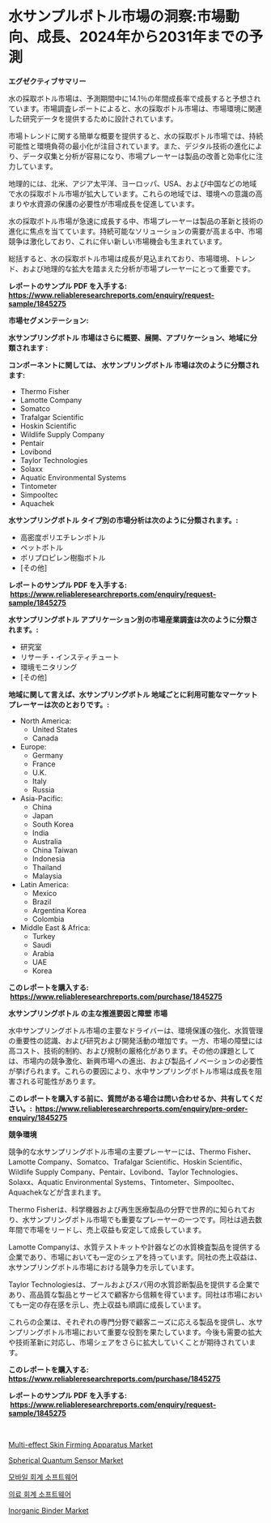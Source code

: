 <p><h1>水サンプルボトル市場の洞察:市場動向、成長、2024年から2031年までの予測</h1></p><p><strong>エグゼクティブサマリー</strong></p>
<p><p>水の採取ボトル市場は、予測期間中に14.1％の年間成長率で成長すると予想されています。市場調査レポートによると、水の採取ボトル市場は、市場環境に関連した研究データを提供するために設計されています。 </p><p>市場トレンドに関する簡単な概要を提供すると、水の採取ボトル市場では、持続可能性と環境負荷の最小化が注目されています。また、デジタル技術の進化により、データ収集と分析が容易になり、市場プレーヤーは製品の改善と効率化に注力しています。</p><p>地理的には、北米、アジア太平洋、ヨーロッパ、USA、および中国などの地域で水の採取ボトル市場が拡大しています。これらの地域では、環境への意識の高まりや水資源の保護の必要性が市場成長を促進しています。</p><p>水の採取ボトル市場が急速に成長する中、市場プレーヤーは製品の革新と技術の進化に焦点を当てています。持続可能なソリューションの需要が高まる中、市場競争は激化しており、これに伴い新しい市場機会も生まれています。</p><p>総括すると、水の採取ボトル市場は成長が見込まれており、市場環境、トレンド、および地理的な拡大を踏まえた分析が市場プレーヤーにとって重要です。</p></p>
<p><strong>レポートのサンプル PDF を入手する: <a href="https://www.reliableresearchreports.com/enquiry/request-sample/1845275">https://www.reliableresearchreports.com/enquiry/request-sample/1845275</a></strong></p>
<p><strong>市場セグメンテーション:</strong></p>
<p><strong> 水サンプリングボトル 市場はさらに概要、展開、アプリケーション、地域に分類されます :</strong></p>
<p><strong>コンポーネントに関しては、 水サンプリングボトル 市場は次のように分類されます: &nbsp;</strong></p>
<p><ul><li>Thermo Fisher</li><li>Lamotte Company</li><li>Somatco</li><li>Trafalgar Scientific</li><li>Hoskin Scientific</li><li>Wildlife Supply Company</li><li>Pentair</li><li>Lovibond</li><li>Taylor Technologies</li><li>Solaxx</li><li>Aquatic Environmental Systems</li><li>Tintometer</li><li>Simpooltec</li><li>Aquachek</li></ul></p>
<p><strong> 水サンプリングボトル タイプ別の市場分析は次のように分類されます。:</strong></p>
<p><ul><li>高密度ポリエチレンボトル</li><li>ペットボトル</li><li>ポリプロピレン樹脂ボトル</li><li>[その他]</li></ul></p>
<p><strong>レポートのサンプル PDF を入手する: &nbsp;<a href="https://www.reliableresearchreports.com/enquiry/request-sample/1845275">https://www.reliableresearchreports.com/enquiry/request-sample/1845275</a></strong></p>
<p><strong> 水サンプリングボトル アプリケーション別の市場産業調査は次のように分類されます。:</strong></p>
<p><ul><li>研究室</li><li>リサーチ・インスティチュート</li><li>環境モニタリング</li><li>[その他]</li></ul></p>
<p><strong>地域に関して言えば、水サンプリングボトル 地域ごとに利用可能なマーケットプレーヤーは次のとおりです。:</strong></p>
<p><ul>
    <li>
        North America:
        <ul>
            <li>United States</li>
            <li>Canada</li>
        </ul>
    </li>
    <li>
        Europe:
        <ul>
            <li>Germany</li>
            <li>France</li>
            <li>U.K.</li>
            <li>Italy</li>
            <li>Russia</li>
        </ul>
    </li>
    <li>
        Asia-Pacific:
        <ul>
            <li>China</li>
            <li>Japan</li>
            <li>South Korea</li>
            <li>India</li>
            <li>Australia</li>
            <li>China Taiwan</li>
            <li>Indonesia</li>
            <li>Thailand</li>
            <li>Malaysia</li>
        </ul>
    </li>
    <li>
        Latin America:
        <ul>
            <li>Mexico</li>
            <li>Brazil</li>
            <li>Argentina Korea</li>
            <li>Colombia</li>
        </ul>
    </li>
    <li>
        Middle East & Africa:
        <ul>
            <li>Turkey</li>
            <li>Saudi</li>
            <li>Arabia</li>
            <li>UAE</li>
            <li>Korea</li>
        </ul>
    </li>
    </ul></p>
<p><strong>このレポートを購入する: &nbsp;<a href="https://www.reliableresearchreports.com/purchase/1845275">https://www.reliableresearchreports.com/purchase/1845275</a></strong></p>
<p><strong>水サンプリングボトル の主な推進要因と障壁 市場</strong></p>
<p><p>水中サンプリングボトル市場の主要なドライバーは、環境保護の強化、水質管理の重要性の認識、および研究および開発活動の増加です。一方、市場の障壁には高コスト、技術的制約、および規制の厳格化があります。その他の課題としては、市場内の競争激化、新興市場への進出、および製品イノベーションの必要性が挙げられます。これらの要因により、水中サンプリングボトル市場は成長を阻害される可能性があります。</p></p>
<p><strong>このレポートを購入する前に、質問がある場合は問い合わせるか、共有してください。:&nbsp; <a href="https://www.reliableresearchreports.com/enquiry/pre-order-enquiry/1845275">https://www.reliableresearchreports.com/enquiry/pre-order-enquiry/1845275</a></strong></p>
<p><strong>競争環境</strong></p>
<p><p>競争的な水サンプリングボトル市場の主要プレーヤーには、Thermo Fisher、Lamotte Company、Somatco、Trafalgar Scientific、Hoskin Scientific、Wildlife Supply Company、Pentair、Lovibond、Taylor Technologies、Solaxx、Aquatic Environmental Systems、Tintometer、Simpooltec、Aquachekなどが含まれます。</p><p>Thermo Fisherは、科学機器および再生医療製品の分野で世界的に知られており、水サンプリングボトル市場でも重要なプレーヤーの一つです。同社は過去数年間で市場をリードし、売上収益も安定して成長しています。</p><p>Lamotte Companyは、水質テストキットや計器などの水質検査製品を提供する企業であり、市場においても一定のシェアを持っています。同社の売上収益は、水サンプリングボトル市場における競争力を示しています。</p><p>Taylor Technologiesは、プールおよびスパ用の水質診断製品を提供する企業であり、高品質な製品とサービスで顧客から信頼を得ています。同社は市場においても一定の存在感を示し、売上収益も順調に成長しています。</p><p>これらの企業は、それぞれの専門分野で顧客ニーズに応える製品を提供し、水サンプリングボトル市場において重要な役割を果たしています。今後も需要の拡大や技術革新に対応し、市場シェアをさらに拡大していくことが期待されています。</p></p>
<p><strong>このレポートを購入する: &nbsp; <a href="https://www.reliableresearchreports.com/purchase/1845275">https://www.reliableresearchreports.com/purchase/1845275</a></strong></p>
<p><strong>レポートのサンプル PDF を入手する: &nbsp;<a href="https://www.reliableresearchreports.com/enquiry/request-sample/1845275">https://www.reliableresearchreports.com/enquiry/request-sample/1845275</a></strong><strong></strong></p>
<p>&nbsp;</p>
<p><p><a href="https://github.com/dringals/Market-Research-Report-List-3/blob/main/multi-effect-skin-firming-apparatus-market.md">Multi-effect Skin Firming Apparatus Market</a></p><p><a href="https://view.publitas.com/reportprime-1/spherical-quantum-sensor-market-a-comprehensive-report-of-its-market-share-growth-trends-2024-2031/">Spherical Quantum Sensor Market</a></p><p><a href="https://medium.com/@lionelmclaughlin9078/%EB%AA%A8%EB%B0%94%EC%9D%BC-%ED%9A%8C%EA%B3%84-%EC%86%8C%ED%94%84%ED%8A%B8%EC%9B%A8%EC%96%B4-%EC%8B%9C%EC%9E%A5-%EA%B7%9C%EB%AA%A8-%EC%8B%9C%EC%9E%A5-%EC%A0%84%EB%A7%9D-%EB%B0%8F-%EC%8B%9C%EC%9E%A5-%EC%98%88%EC%B8%A1-2024%EB%85%84%EB%B6%80%ED%84%B0-2031%EB%85%84-5df215fa5c63">모바일 회계 소프트웨어</a></p><p><a href="https://medium.com/@lionelmclaughlin9078/2024%EB%85%84%EB%B6%80%ED%84%B0-2031%EB%85%84%EA%B9%8C%EC%A7%80%EC%9D%98-%EA%B8%B0%EA%B0%84%EC%9D%84-%EB%8C%80%EC%83%81%EC%9C%BC%EB%A1%9C-%ED%95%9C-%EC%9D%98%EB%A3%8C-%ED%9A%8C%EA%B3%84-%EC%86%8C%ED%94%84%ED%8A%B8%EC%9B%A8%EC%96%B4-%EC%8B%9C%EC%9E%A5-%EB%B6%84%EC%84%9D-%EB%B0%8F-%EA%B7%9C%EB%AA%A8-%EC%98%88%EC%B8%A1-b13c5834c4af">의료 회계 소프트웨어</a></p><p><a href="https://view.publitas.com/reportprime-1/inorganic-binder-market-offer-valuable-insights-into-market-size-market-share-market-trends-and-projections-spanning-from-2024-to-2031/">Inorganic Binder Market</a></p></p>